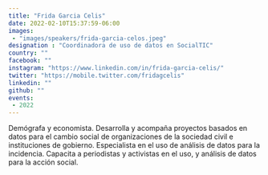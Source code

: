 ```yaml
---
title: "Frida Garcia Celis"
date: 2022-02-10T15:37:59-06:00
images:
 - "images/speakers/frida-garcia-celos.jpeg"
designation : "Coordinadora de uso de datos en SocialTIC"
country: ""
facebook: ""
instagram: "https://www.linkedin.com/in/frida-garcia-celis/"
twitter: "https://mobile.twitter.com/fridagcelis"
linkedin: ""
github: ""
events:
 - 2022
---
```


Demógrafa y economista. Desarrolla y acompaña proyectos basados en datos para el cambio social de organizaciones de la sociedad civil e instituciones de gobierno. Especialista en el uso de análisis de datos para la incidencia. Capacita a periodistas y activistas en el uso, y análisis de datos para la acción social.
